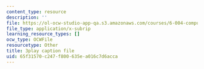 ```yaml
---
content_type: resource
description: ''
file: https://ol-ocw-studio-app-qa.s3.amazonaws.com/courses/6-004-computation-structures-spring-2017/65f31570c247f800635ea016c7d6acca_4fTOrb1yBFU.srt
file_type: application/x-subrip
learning_resource_types: []
ocw_type: OCWFile
resourcetype: Other
title: 3play caption file
uid: 65f31570-c247-f800-635e-a016c7d6acca
---
```

